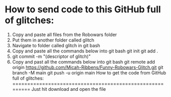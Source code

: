 How to send code to this GitHub full of glitches:
=============================================================================================================
1. Copy and paste all files from the Robowars folder
2. Put them in another folder called glitch
3. Navigate to folder called glitch in git bash
4. Copy and paste all the commands below into git bash
git init
git add .
5. git commit -m "(descriptor of glitch)"
6. Copy and past all the commands below into git bash
git remote add origin https://github.com/Micah-Ribbens/Funny-Robowars-Glitch.git
git branch -M main
git push -u origin main
How to get the code from GitHub full of glitches:
=========================================================
Just hit download and open the file


